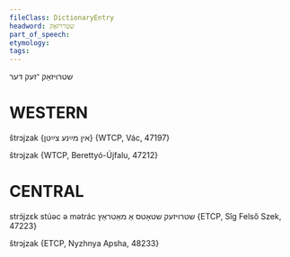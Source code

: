 ```yaml
---
fileClass: DictionaryEntry
headword: שטרויזאַק
part_of_speech: 
etymology: 
tags: 
---
```

שטרויזאַק
־זעק
דער

WESTERN
========

štrɔjzak {אין מײַנע צײַטן} {WTCP, Vác, 47197}

štrɔjzak {WTCP, Berettyó-Újfalu, 47212}

CENTRAL
========

strɔ́jzɛk stúəc ə mətrác שטרויזעק שטאָטס אַ מאַטראַץ {ETCP, Sîg Felső Szek, 47223}

štrɔjzak {ETCP, Nyzhnya Apsha, 48233}
